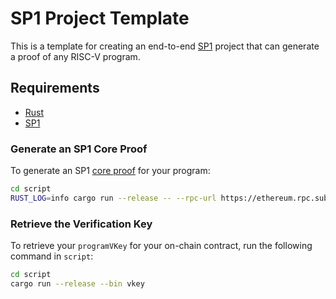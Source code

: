 # SP1 Project Template

This is a template for creating an end-to-end [SP1](https://github.com/succinctlabs/sp1) project
that can generate a proof of any RISC-V program.

## Requirements

- [Rust](https://rustup.rs/)
- [SP1](https://docs.succinct.xyz/docs/sp1/getting-started/install)

### Generate an SP1 Core Proof

To generate an SP1 [core proof](https://docs.succinct.xyz/docs/sp1/generating-proofs/proof-types#core-default) for your program:

```sh
cd script
RUST_LOG=info cargo run --release -- --rpc-url https://ethereum.rpc.subquery.network/public --tx-hash 0x0a4f541f32887ea04a1d855ab7ee8248782ffaac9004259f5e4362e7ec860a94
```

### Retrieve the Verification Key

To retrieve your `programVKey` for your on-chain contract, run the following command in `script`:

```sh
cd script
cargo run --release --bin vkey
```


